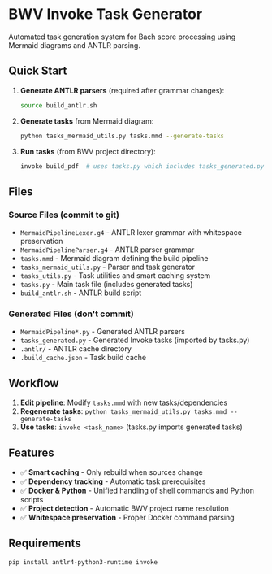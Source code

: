 # BWV Invoke Task Generator

Automated task generation system for Bach score processing using Mermaid diagrams and ANTLR parsing.

## Quick Start

1. **Generate ANTLR parsers** (required after grammar changes):
   ```bash
   source build_antlr.sh
   ```

2. **Generate tasks** from Mermaid diagram:
   ```bash
   python tasks_mermaid_utils.py tasks.mmd --generate-tasks
   ```

3. **Run tasks** (from BWV project directory):
   ```bash
   invoke build_pdf  # uses tasks.py which includes tasks_generated.py
   ```

## Files

### Source Files (commit to git)
- `MermaidPipelineLexer.g4` - ANTLR lexer grammar with whitespace preservation
- `MermaidPipelineParser.g4` - ANTLR parser grammar
- `tasks.mmd` - Mermaid diagram defining the build pipeline
- `tasks_mermaid_utils.py` - Parser and task generator
- `tasks_utils.py` - Task utilities and smart caching system
- `tasks.py` - Main task file (includes generated tasks)
- `build_antlr.sh` - ANTLR build script

### Generated Files (don't commit)
- `MermaidPipeline*.py` - Generated ANTLR parsers
- `tasks_generated.py` - Generated Invoke tasks (imported by tasks.py)
- `.antlr/` - ANTLR cache directory
- `.build_cache.json` - Task build cache

## Workflow

1. **Edit pipeline**: Modify `tasks.mmd` with new tasks/dependencies
2. **Regenerate tasks**: `python tasks_mermaid_utils.py tasks.mmd --generate-tasks`
3. **Use tasks**: `invoke <task_name>` (tasks.py imports generated tasks)

## Features

- ✅ **Smart caching** - Only rebuild when sources change
- ✅ **Dependency tracking** - Automatic task prerequisites  
- ✅ **Docker & Python** - Unified handling of shell commands and Python scripts
- ✅ **Project detection** - Automatic BWV project name resolution
- ✅ **Whitespace preservation** - Proper Docker command parsing

## Requirements

```bash
pip install antlr4-python3-runtime invoke
```